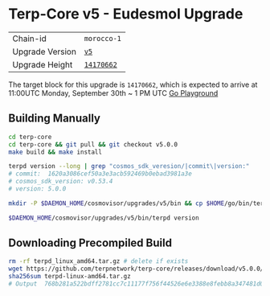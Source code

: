 # Terp-Core v5 - Eudesmol Upgrade

|                 |                                                              |
|-----------------|--------------------------------------------------------------|
| Chain-id        | `morocco-1`                                                  |
| Upgrade Version | [`v5`](https://github.com/terpnetwork/terp-core/releases/tag/v5.0.0)                                                  |
| Upgrade Height  | [`14170662`](https://ping.pub/terp/block/14170662)                                                    |

The target block for this upgrade is `14170662`, which is expected to arrive at 11:00UTC Monday, September 30th ~ 1 PM UTC [Go Playground](hthttps://go.dev/play/p/cyxyYqhGtRp)

## Building Manually

```sh
cd terp-core
cd terp-core && git pull && git checkout v5.0.0
make build && make install 

terpd version --long | grep "cosmos_sdk_veresion/|commit\|version:"
# commit:  1620a3086cef50a3e3acb592469b0ebad3981a3e
# cosmos_sdk_version: v0.53.4
# version: 5.0.0

mkdir -P $DAEMON_HOME/cosmovisor/upgrades/v5/bin && cp $HOME/go/bin/terpd $DAEMON_HOME/cosmovisor/upgrades/v5/bin 

$DAEMON_HOME/cosmovisor/upgrades/v5/bin/terpd version
```

## Downloading Precompiled Build

```sh
rm -rf terpd_linux_amd64.tar.gz # delete if exists
wget https://github.com/terpnetwork/terp-core/releases/download/v5.0.0/terpd-linux-amd64.tar.gz
sha256sum terpd-linux-amd64.tar.gz
# Output  768b281a522bdff2781cc7c11177f756f44526e6e3388e8febb8a347481d0870 terpd-linux-amd64.tar.gz
```
